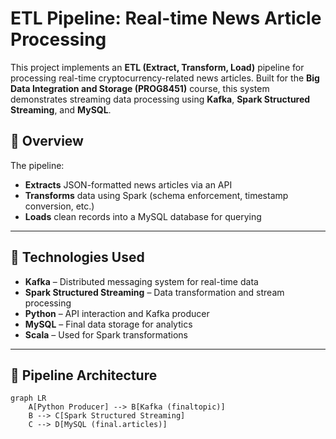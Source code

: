 # ETL Pipeline: Real-time News Article Processing

This project implements an **ETL (Extract, Transform, Load)** pipeline for processing real-time cryptocurrency-related news articles. Built for the **Big Data Integration and Storage (PROG8451)** course, this system demonstrates streaming data processing using **Kafka**, **Spark Structured Streaming**, and **MySQL**.

## 📌 Overview

The pipeline:

- **Extracts** JSON-formatted news articles via an API
- **Transforms** data using Spark (schema enforcement, timestamp conversion, etc.)
- **Loads** clean records into a MySQL database for querying

---

## 🔧 Technologies Used

- **Kafka** – Distributed messaging system for real-time data
- **Spark Structured Streaming** – Data transformation and stream processing
- **Python** – API interaction and Kafka producer
- **MySQL** – Final data storage for analytics
- **Scala** – Used for Spark transformations

---

## 🧩 Pipeline Architecture

```mermaid
graph LR
    A[Python Producer] --> B[Kafka (finaltopic)]
    B --> C[Spark Structured Streaming]
    C --> D[MySQL (final.articles)]
